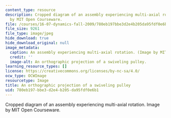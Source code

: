 ```yaml
---
content_type: resource
description: Cropped diagram of an assembly experiencing multi-axial rotation. Image
  by MIT Open Courseware.
file: /courses/16-07-dynamics-fall-2009/780eb197bbe3d2e4b205da95fdf0e6b1_16-07f09-th.jpg
file_size: 9261
file_type: image/jpeg
hide_download: true
hide_download_original: null
image_metadata:
  caption: An assembly experiencing multi-axial rotation. (Image by MIT OpenCourseWare.)
  credit: ''
  image-alt: An orthographic projection of a swiveling pulley.
learning_resource_types: []
license: https://creativecommons.org/licenses/by-nc-sa/4.0/
ocw_type: OCWImage
resourcetype: Image
title: An orthographic projection of a swiveling pulley
uid: 780eb197-bbe3-d2e4-b205-da95fdf0e6b1
---
```

Cropped diagram of an assembly experiencing multi-axial rotation. Image by MIT Open Courseware.